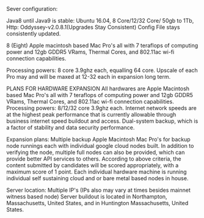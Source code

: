 Sever configuration:

Java8 until Java9 is stable: Ubuntu 16.04, 8 Core/12/32 Core/ 50gb to 1Tb, Http: Oddyssey-v2.0.8.1(Upgrades Stay Consistent)
Config File stays consistently updated.

8 (Eight) Apple macintosh based Mac Pro's all with 7 teraflops of computing power and 12gb GDDR5 VRams, Thermal Cores, and 802.11ac wi-fi connection capabilities. 

Processing powers: 8 core 3.9ghz each, equalling 64 core. Upscale of each Pro may and will be maxed at 12-32 each in expansion long term.

PLANS FOR HARDWARE EXPANSION
All hardwares are Apple Macintosh based Mac Pro's all with 7 teraflops of computing power and 12gb GDDR5 VRams, Thermal Cores, and 802.11ac wi-fi connection capabilities. Processing powers: 8/12/32 core 3.9ghz each.
Internet network speeds are at the highest peak performance that is currently allowable through business internet speed buildout and access.
Dual-system backup, which is a factor of stability and data security performance.

Expansion plans:
Multiple backup Apple Macintosh Mac Pro's for backup node runnings each with individual google cloud nodes built.
In addition to verifying the node, multiple full nodes can also be provided, which can provide better API services to others. According to above criteria, the content submitted by candidates will be scored appropriately, with a maximum score of 1 point.
Each individual hardware machine is running individual self sustaining cloud and or bare metal based nodes in house.

Server location:
Multiple IP's (IPs also may vary at times besides mainnet witness based node)
Server buildout is located in Northampton, Massachusetts, United States, and in Huntington Massachusetts, United States.
